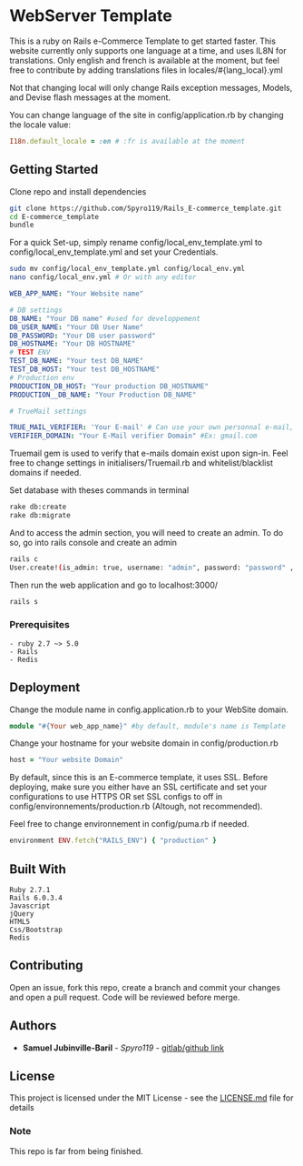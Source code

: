 # WebServer Template

This is a ruby on Rails e-Commerce Template to get started faster.
This website currently only supports one language at a time, and uses IL8N for translations. Only english and french is available at the moment, but feel free to contribute by adding translations files in locales/#{lang_local}.yml

Not that changing local will only change Rails exception messages, Models, and Devise flash messages at the moment. 

You can change language of the site in config/application.rb by changing the locale value: 

```ruby
I18n.default_locale = :en # :fr is available at the moment
```

## Getting Started

Clone repo and install dependencies
```bash
git clone https://github.com/Spyro119/Rails_E-commerce_template.git
cd E-commerce_template
bundle

```
For a quick Set-up, simply rename config/local_env_template.yml to config/local_env_template.yml and set your Credentials.

```bash
sudo mv config/local_env_template.yml config/local_env.yml
nano config/local_env.yml # Or with any editor
```

```yml
WEB_APP_NAME: "Your Website name"

# DB settings
DB_NAME: "Your DB name" #used for developpement
DB_USER_NAME: "Your DB User Name"
DB_PASSWORD: "Your DB user password"
DB_HOSTNAME: "Your DB HOSTNAME"
# TEST ENV
TEST_DB_NAME: "Your test DB_NAME"
TEST_DB_HOST: "Your test DB_HOSTNAME"
# Production env
PRODUCTION_DB_HOST: "Your production DB_HOSTNAME"
PRODUCTION__DB_NAME: "Your Production DB_NAME"

# TrueMail settings

TRUE_MAIL_VERIFIER: 'Your E-mail' # Can use your own personnal e-mail, but is recommended to use the same mailer as the one used for this website if setup.
VERIFIER_DOMAIN: "Your E-Mail verifier Domain" #Ex: gmail.com
```

Truemail gem is used to verify that e-mails domain exist upon sign-in. Feel free to change settings in initialisers/Truemail.rb and whitelist/blacklist domains if needed.

Set database with theses commands in terminal

```bash
rake db:create
rake db:migrate
```

And to access the admin section, you will need to create an admin. To do so, go into rails console and create an admin 
```bash
rails c
User.create!(is_admin: true, username: "admin", password: "password" , email: "email@domain.com", first_name: "first_name", last_name: "Last_name")
```

Then run the web application and go to localhost:3000/ 
```bash 
rails s
```

### Prerequisites

```
- ruby 2.7 ~> 5.0
- Rails
- Redis
```

## Deployment

<!-- Add additional notes about how to deploy this on a live system -->
Change the module name in config.application.rb to your WebSite domain. 

```ruby
module "#{Your web_app_name}" #by default, module's name is Template
```
Change your hostname for your website domain in config/production.rb

```ruby 
host = "Your website Domain"
```
By default, since this is an E-commerce template, it uses SSL. Before deploying, make sure you either have an SSL certificate and set your configurations to use HTTPS OR set SSL configs to off in config/environnements/production.rb (Altough, not recommended).

Feel free to change environnement in config/puma.rb if needed. 
```ruby
environment ENV.fetch("RAILS_ENV") { "production" }
 ```

## Built With

```
Ruby 2.7.1
Rails 6.0.3.4
Javascript
jQuery
HTML5
Css/Bootstrap
Redis
```

## Contributing

Open an issue, fork this repo, create a branch and commit your changes and open a pull request. Code will be reviewed before merge.

## Authors

* **Samuel Jubinville-Baril** - *Spyro119* - [gitlab/github link]()

## License

This project is licensed under the MIT License - see the [LICENSE.md](LICENSE) file for details


### Note
This repo is far from being finished. 
